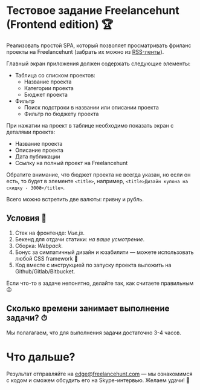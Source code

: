 # Тестовое задание Freelancehunt (Frontend edition) 🏆

Реализовать простой SPA, который позволяет просматривать фриланс проекты на Freelancehunt (забрать их можно из [RSS-ленты](https://freelancehunt.com/projects.rss)).

Главный экран приложения должен содержать следующие элементы:

* Таблица со списком проектов:
    * Название проекта
    * Категории проекта
    * Бюджет проекта
* Фильтр 
    * Поиск подстроки в названии или описании проекта
    * Фильтр по бюджету проекта 

При нажатии на проект в таблице необходимо показать экран с деталями проекта:

* Название проекта
* Описание проекта
* Дата публикации
* Ссылку на полный проект на Freelancehunt 

Обратите внимание, что бюджет проекта не всегда указан, но если он есть, то будет в элементе `<title>`, например, `<title>Дизайн купона на скидку - 300₴</title>`.

Всего можно встретить две валюты: гривну и рубль.

## Условия 📙

1. Стек на фронтенде: *Vue.js*.
2. Бекенд для отдачи статики: *на ваше усмотрение*.
3. Сборка: *Webpack*.
4. Бонус за симпатичный дизайн и юзабилити — можете использовать любой CSS framework 🏅
5. Код вместе с инструкцией по запуску проекта выложить на Github/Gitlab/Bitbucket.

Если что-то в задаче непонятно, делайте так, как считаете правильным 😉

## Сколько времени занимает выполнение задачи? ⏱

Мы полагагаем, что для выполнения задачи достаточно 3-4 часов.

# Что дальше?
Результат отправляйте на edge@freelancehunt.com — мы ознакомимся с кодом и сможем обсудить его на Skype-интервью. Желаем удачи! 🤞
